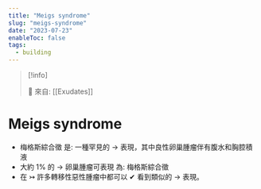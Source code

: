 ```yaml
---
title: "Meigs syndrome"
slug: "meigs-syndrome"
date: "2023-07-23"
enableToc: false
tags:
  - building
---
```


> [!info]
>
> 🌱 來自: [[Exudates]]

# Meigs syndrome

- 梅格斯綜合徵 是: 一種罕見的 → 表現，其中良性卵巢腫瘤伴有腹水和胸腔積液
- 大約 1% 的 → 卵巢腫瘤可表現 為: 梅格斯綜合徵
- 在 ↣ 許多轉移性惡性腫瘤中都可以 ✔ 看到類似的 → 表現。
